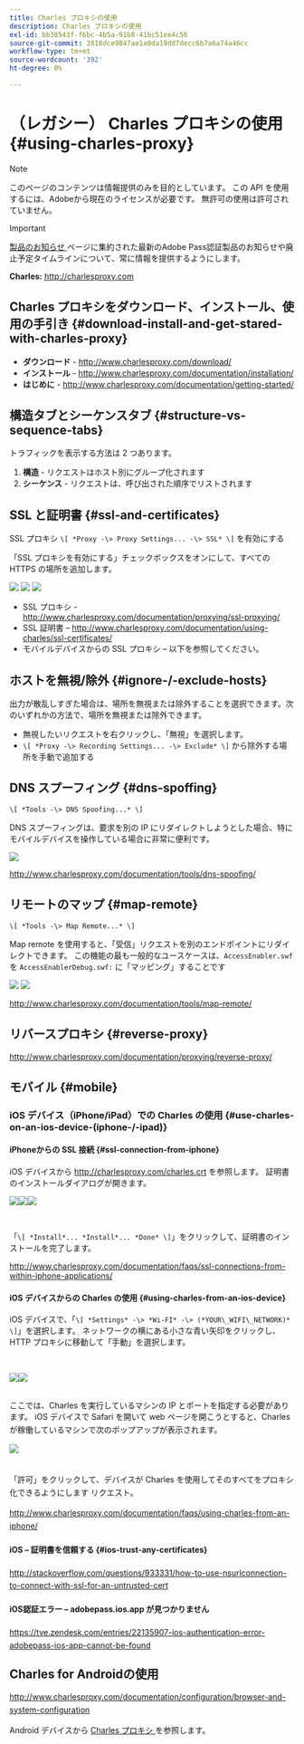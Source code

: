 ```yaml
---
title: Charles プロキシの使用
description: Charles プロキシの使用
exl-id: bb38543f-f6bc-4b5a-91b8-41bc51ee4c56
source-git-commit: 3818dce9847ae1a0da19dd7decc6b7a6a74a46cc
workflow-type: tm+mt
source-wordcount: '392'
ht-degree: 0%

---
```


# （レガシー） Charles プロキシの使用 {#using-charles-proxy}

>[!NOTE]
>
>このページのコンテンツは情報提供のみを目的としています。 この API を使用するには、Adobeから現在のライセンスが必要です。 無許可の使用は許可されていません。

>[!IMPORTANT]
>
> [ 製品のお知らせ ](/help/authentication/product-announcements.md) ページに集約された最新のAdobe Pass認証製品のお知らせや廃止予定タイムラインについて、常に情報を提供するようにします。

**Charles:** <http://charlesproxy.com>


## Charles プロキシをダウンロード、インストール、使用の手引き {#download-install-and-get-stared-with-charles-proxy}

- **ダウンロード** - <http://www.charlesproxy.com/download/>
- **インストール** - <http://www.charlesproxy.com/documentation/installation/>
- **はじめに** - <http://www.charlesproxy.com/documentation/getting-started/>


## 構造タブとシーケンスタブ {#structure-vs-sequence-tabs}

トラフィックを表示する方法は 2 つあります。

1. **構造** - リクエストはホスト別にグループ化されます
1. **シーケンス** - リクエストは、呼び出された順序でリストされます


## SSL と証明書 {#ssl-and-certificates}

SSL プロキシ `\[ *Proxy -\> Proxy Settings... -\> SSL* \]` を有効にする

「SSL プロキシを有効にする」チェックボックスをオンにして、すべての HTTPS の場所を追加します。


![](https://dzf8vqv24eqhg.cloudfront.net/userfiles/258/326/ckfinder/images/ProxySettings.PNG) ![](https://dzf8vqv24eqhg.cloudfront.net/userfiles/258/326/ckfinder/images/SSLSettings.PNG) ![](https://dzf8vqv24eqhg.cloudfront.net/userfiles/258/326/ckfinder/images/AddHttpsLocations.PNG)



- SSL プロキシ - <http://www.charlesproxy.com/documentation/proxying/ssl-proxying/>
- SSL 証明書 – <http://www.charlesproxy.com/documentation/using-charles/ssl-certificates/>
- モバイルデバイスからの SSL プロキシ – 以下を参照してください。


## ホストを無視/除外 {#ignore-/-exclude-hosts}

出力が散乱しすぎた場合は、場所を無視または除外することを選択できます。次のいずれかの方法で、場所を無視または除外できます。

- 無視したいリクエストを右クリックし、「無視」を選択します。
- `\[ *Proxy -\> Recording Settings... -\> Exclude* \]` から除外する場所を手動で追加する


## DNS スプーフィング {#dns-spoffing}

`\[ *Tools -\> DNS Spoofing...* \]`



DNS スプーフィングは、要求を別の IP にリダイレクトしようとした場合、特にモバイルデバイスを操作している場合に非常に便利です。

![](https://dzf8vqv24eqhg.cloudfront.net/userfiles/258/326/ckfinder/images/DNSSpoofing.PNG)

<http://www.charlesproxy.com/documentation/tools/dns-spoofing/>


## リモートのマップ {#map-remote}

`\[ *Tools -\> Map Remote...* \]`



Map remote を使用すると、「受信」リクエストを別のエンドポイントにリダイレクトできます。 この機能の最も一般的なユースケースは、`AccessEnabler.swf` を `AccessEnablerDebug.swf:` に「マッピング」することです

![](https://dzf8vqv24eqhg.cloudfront.net/userfiles/258/326/ckfinder/images/MapRemote.PNG) ![](https://dzf8vqv24eqhg.cloudfront.net/userfiles/258/326/ckfinder/images/MapRemoteAdd.PNG)

<http://www.charlesproxy.com/documentation/tools/map-remote/>



## リバースプロキシ {#reverse-proxy}

<http://www.charlesproxy.com/documentation/proxying/reverse-proxy/>

## モバイル {#mobile}

### iOS デバイス（iPhone/iPad）での Charles の使用 {#use-charles-on-an-ios-device-(iphone-/-ipad)}

#### iPhoneからの SSL 接続 {#ssl-connection-from-iphone}

iOS デバイスから <http://charlesproxy.com/charles.crt> を参照します。  証明書のインストールダイアログが開きます。

![](https://dzf8vqv24eqhg.cloudfront.net/userfiles/258/326/ckfinder/images/iOSDeviceSSLCertificate1\（1\）.PNG)![](https://dzf8vqv24eqhg.cloudfront.net/userfiles/258/326/ckfinder/images/iOSDeviceSSLCertificate2\（1\）.PNG)![](https://dzf8vqv24eqhg.cloudfront.net/userfiles/258/326/ckfinder/images/iOSDeviceSSLCertificate3.PNG)

</br>

「`\[ *Install*... *Install*... *Done* \]`」をクリックして、証明書のインストールを完了します。

<http://www.charlesproxy.com/documentation/faqs/ssl-connections-from-within-iphone-applications/>



#### iOS デバイスからの Charles の使用 {#using-charles-from-an-ios-device}

iOS デバイスで、「`\[ *Settings* -\> *Wi-FI* -\> (*YOUR\_WIFI\_NETWORK)* \]`」を選択します。 ネットワークの横にある小さな青い矢印をクリックし、HTTP プロキシに移動して「手動」を選択します。


</br>

![](https://dzf8vqv24eqhg.cloudfront.net/userfiles/258/326/ckfinder/images/iOSDeviceManualProxy1.png)![](https://dzf8vqv24eqhg.cloudfront.net/userfiles/258/326/ckfinder/images/iOSDeviceManualProxy2.PNG)


</br>
ここでは、Charles を実行しているマシンの IP とポートを指定する必要があります。 <span style="line-height: 1.6em;">iOS デバイスで Safari を開いて web ページを開こうとすると、Charles が稼働しているマシンで次のポップアップが表示されます。

</br>

![](https://dzf8vqv24eqhg.cloudfront.net/userfiles/258/326/ckfinder/images/iOSDeviceManualProxy3.PNG)

</br>
「許可」をクリックして、デバイスが Charles を使用してそのすべてをプロキシ化できるようにします
リクエスト。

<http://www.charlesproxy.com/documentation/faqs/using-charles-from-an-iphone/>


#### iOS – 証明書を信頼する {#ios-trust-any-certificates}

<http://stackoverflow.com/questions/933331/how-to-use-nsurlconnection-to-connect-with-ssl-for-an-untrusted-cert>

#### iOS認証エラー – adobepass.ios.app が見つかりません

<https://tve.zendesk.com/entries/22135907-ios-authentication-error-adobepass-ios-app-cannot-be-found>


## Charles for Androidの使用

<http://www.charlesproxy.com/documentation/configuration/browser-and-system-configuration>


Android デバイスから [Charles プロキシ ](http://charlesproxy.com/charles.crt) を参照します。
